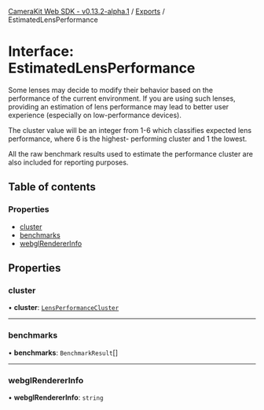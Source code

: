 [CameraKit Web SDK - v0.13.2-alpha.1](../README.md) / [Exports](../modules.md) / EstimatedLensPerformance

# Interface: EstimatedLensPerformance

Some lenses may decide to modify their behavior based on the performance of the current environment. If you are
using such lenses, providing an estimation of lens performance may lead to better user experience (especially on
low-performance devices).

The cluster value will be an integer from 1-6 which classifies expected lens performance, where 6 is the highest-
performing cluster and 1 the lowest.

All the raw benchmark results used to estimate the performance cluster are also included for reporting purposes.

## Table of contents

### Properties

- [cluster](EstimatedLensPerformance.md#cluster)
- [benchmarks](EstimatedLensPerformance.md#benchmarks)
- [webglRendererInfo](EstimatedLensPerformance.md#webglrendererinfo)

## Properties

### cluster

• **cluster**: [`LensPerformanceCluster`](../modules.md#lensperformancecluster)

___

### benchmarks

• **benchmarks**: `BenchmarkResult`[]

___

### webglRendererInfo

• **webglRendererInfo**: `string`

